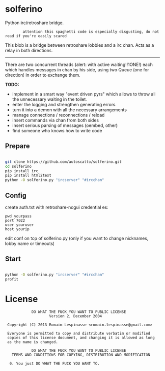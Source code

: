 solferino
=========

Python irc/retroshare bridge.

            attention this spaghetti code is especially disgusting, do not read if you're easily scared           

This blob is a bridge between retroshare lobbies and a irc chan.
Acts as a relay in both directions.

---

There are two concurrent threads (alert: with active waiting!!1ONE!)
each which handles messages in chan by his side, using two Queue (one for direction) in order to exchange them.



**TODO:**
  - implement in a smart way "event driven pyrs" which allows to throw all the unnecessary waiting in the toilet.
  - enter the logging and strengthen generating errors
  - turn it into a demon with all the necessary arrangements
  - manage connections / reconnections / reload
  - insert commands via chan from both sides
  - insert serious parsing of messages (oembed, other)
  - find someone who knows how to write code

Prepare
-------- 

```sh

git clone https://github.com/autoscatto/solferino.git
cd solferino
pip install irc
pip install html2text
python -O solferino.py "ircserver" "#ircchan"

```

Config
-----
create auth.txt with retroshare-nogui credential es:

    pwd yourpass
    port 7022
    user youruser
    host yourip

edit conf on top of solferino.py (only if you want to change nicknames, lobby name or timeouts)

Start
-----
```sh

python -O solferino.py "ircserver" "#ircchan"
profit

```


License
=========

```
            DO WHAT THE FUCK YOU WANT TO PUBLIC LICENSE
                    Version 2, December 2004

 Copyright (C) 2013 Romain Lespinasse <romain.lespinasse@gmail.com>

 Everyone is permitted to copy and distribute verbatim or modified
 copies of this license document, and changing it is allowed as long
 as the name is changed.

            DO WHAT THE FUCK YOU WANT TO PUBLIC LICENSE
   TERMS AND CONDITIONS FOR COPYING, DISTRIBUTION AND MODIFICATION

  0. You just DO WHAT THE FUCK YOU WANT TO.
```
